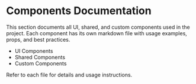 # Components Documentation

This section documents all UI, shared, and custom components used in the project. Each component has its own markdown file with usage examples, props, and best practices.

- UI Components
- Shared Components
- Custom Components

Refer to each file for details and usage instructions.
